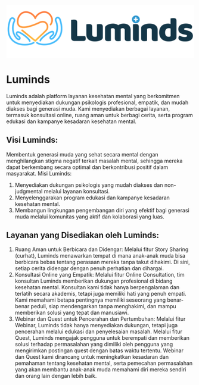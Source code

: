 ![screenshot](./frontend/src/assets/logo/full-white-logo.svg)

# Luminds
Luminds adalah platform layanan kesehatan mental yang berkomitmen untuk menyediakan dukungan psikologis profesional, empatik, dan mudah diakses bagi generasi muda. Kami menyediakan berbagai layanan, termasuk konsultasi online, ruang aman untuk berbagi cerita, serta program edukasi dan kampanye kesadaran kesehatan mental.

## Visi Luminds:
Membentuk generasi muda yang sehat secara mental dengan menghilangkan stigma negatif terkait masalah mental, sehingga mereka dapat berkembang secara optimal dan berkontribusi positif dalam masyarakat.
Misi Luminds:
1. Menyediakan dukungan psikologis yang mudah diakses dan non-judgmental melalui layanan konsultasi.
2. Menyelenggarakan program edukasi dan kampanye kesadaran kesehatan mental.
3. Membangun lingkungan pengembangan diri yang efektif bagi generasi muda melalui komunitas yang aktif dan kolaborasi yang luas.

## Layanan yang Disediakan oleh Luminds:
1. Ruang Aman untuk Berbicara dan Didengar: Melalui fitur Story Sharing (curhat), Luminds menawarkan tempat di mana anak-anak muda bisa berbicara bebas tentang perasaan mereka tanpa takut dihakimi. Di sini, setiap cerita didengar dengan penuh perhatian dan dihargai.
2. Konsultasi Online yang Empatik: Melalui fitur Online Consultation, tim konsultan Luminds memberikan dukungan profesional di bidang kesehatan mental. Konsultan kami tidak hanya berpengalaman dan terlatih secara akademis, tetapi juga memiliki hati yang penuh empati. Kami memahami betapa pentingnya memiliki seseorang yang benar-benar peduli, siap mendengarkan tanpa menghakimi, dan mampu memberikan solusi yang tepat dan manusiawi.
3. Webinar dan Quest untuk Pencerahan dan Pertumbuhan: Melalui fitur Webinar, Luminds tidak hanya menyediakan dukungan, tetapi juga pencerahan melalui edukasi dan penyelesaian masalah. Melalui fitur Quest, Luminds mengajak pengguna untuk berempati dan memberikan solusi terhadap permasalahan yang dimiliki oleh pengguna yang mengirimkan postingan quest dengan batas waktu tertentu. Webinar dan Quest kami dirancang untuk meningkatkan kesadaran dan pemahaman tentang kesehatan mental, serta pemecahan permasalahan yang akan membantu anak-anak muda memahami diri mereka sendiri dan orang lain dengan lebih baik.
